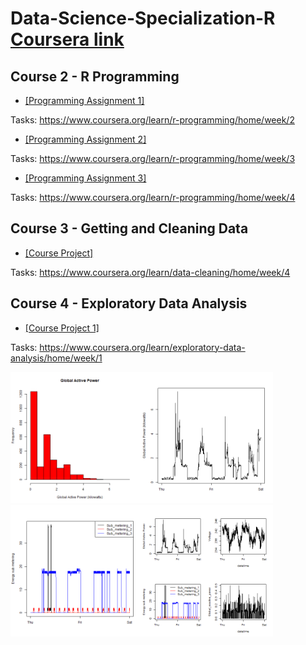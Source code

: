 # Data-Science-Specialization-R [Coursera link](https://www.coursera.org/specializations/jhu-data-science)

## Course 2 - R Programming

* [[Programming Assignment 1]](/Data-Science-Specialization-Coursera/Course-2-R-programming/Programming-Assignment-1)

Tasks: https://www.coursera.org/learn/r-programming/home/week/2

* [[Programming Assignment 2]](/Data-Science-Specialization-Coursera/Course-2-R-programming/Programming-Assignment-2)

Tasks: https://www.coursera.org/learn/r-programming/home/week/3

* [[Programming Assignment 3]](/Data-Science-Specialization-Coursera/Course-2-R-programming/Programming-Assignment-3)

Tasks: https://www.coursera.org/learn/r-programming/home/week/4

## Course 3 - Getting and Cleaning Data
* [[Course Project]](/Data-Science-Specialization-Coursera/Course-3-Getting-and-Cleaning-Data/Course-Project)

Tasks: https://www.coursera.org/learn/data-cleaning/home/week/4

## Course 4 - Exploratory Data Analysis
* [[Course Project 1]](/Data-Science-Specialization-Coursera/Course-4-Exploratory-Data-Analysis/Course-Project-1) 

Tasks: https://www.coursera.org/learn/exploratory-data-analysis/home/week/1

<img src="/Data-Science-Specialization-Coursera/Course-4-Exploratory-Data-Analysis/Course-Project-1/plot1.png" height="210"/><img src="/Data-Science-Specialization-Coursera/Course-4-Exploratory-Data-Analysis/Course-Project-1/plot2.png" height="210"/><img src="/Data-Science-Specialization-Coursera/Course-4-Exploratory-Data-Analysis/Course-Project-1/plot3.png" height="210"/><img src="/Data-Science-Specialization-Coursera/Course-4-Exploratory-Data-Analysis/Course-Project-1/plot4.png" height="210"/>
